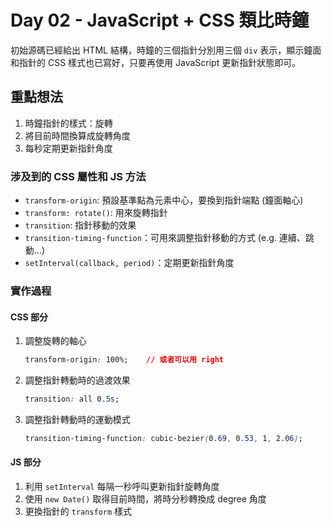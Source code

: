# Day 02 - JavaScript + CSS 類比時鐘

初始源碼已經給出 HTML 結構，時鐘的三個指針分別用三個 `div` 表示，顯示鐘面和指針的 CSS 樣式也已寫好，只要再使用 JavaScript 更新指針狀態即可。

## 重點想法

1. 時鐘指針的樣式：旋轉
2. 將目前時間換算成旋轉角度
3. 每秒定期更新指針角度

### 涉及到的 CSS 屬性和 JS 方法

* `transform-origin`: 預設基準點為元素中心，要換到指針端點 (鐘面軸心)
* `transform: rotate()`: 用來旋轉指針
* `transition`: 指針移動的效果
* `transition-timing-function`：可用來調整指針移動的方式 (e.g. 連續、跳動...)
* `setInterval(callback, period)`：定期更新指針角度

### 實作過程

#### CSS 部分

1. 調整旋轉的軸心

    ```css
    transform-origin: 100%;    // 或者可以用 right
    ```

2. 調整指針轉動時的過渡效果

    ```css
    transition: all 0.5s;
    ```

3. 調整指針轉動時的運動模式

    ```css
    transition-timing-function: cubic-bezier(0.69, 0.53, 1, 2.06);
    ```

#### JS 部分

1. 利用 `setInterval` 每隔一秒呼叫更新指針旋轉角度
2. 使用 `new Date()` 取得目前時間，將時分秒轉換成 degree 角度
3. 更換指針的 `transform` 樣式
